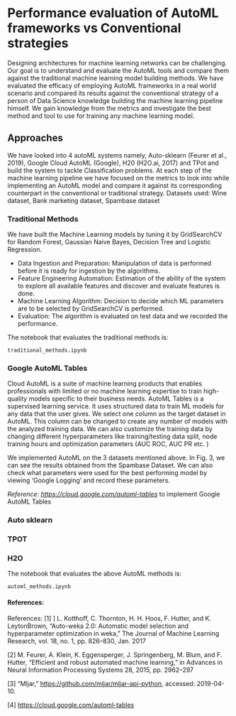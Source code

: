 # Performance evaluation of AutoML frameworks vs Conventional strategies

Designing architectures for machine learning networks can be challenging. Our goal is to understand and evaluate the AutoML tools and compare them against the traditional machine learning model building methods. We have evaluated the efficacy of employing AutoML frameworks in a real world scenario and compared its results against the conventional strategy of a person of Data Science knowledge building the machine learning pipeline himself. We gain knowledge from the metrics and investigate the best method and tool to use for training any machine learning model. 

## Approaches
We have looked into 4 autoML systems namely, Auto-sklearn (Feurer et al., 2019), Google Cloud AutoML (Google), H20 (H2O.ai, 2017) and TPot and build the system to tackle Classification problems.  At each step of the machine learning pipeline we have focused on the metrics to look into while implementing an AutoML model and compare it against its corresponding counterpart in the conventional or traditional strategy.
Datasets used:  Wine dataset,  Bank marketing dataset, Spambase dataset

### Traditional Methods

We have built the Machine Learning models by tuning it by GridSearchCV for Random Forest, Gaussian Naive Bayes, Decision Tree and Logistic Regression. 
- Data Ingestion and Preparation: Manipulation of data is performed before it is ready for ingestion by the algorithms.
- Feature Engineering Automation: Estimation of the ability of the system to explore all available features and discover and evaluate features is done. 
- Machine Learning Algorithm: Decision to decide which ML parameters are to be selected by GridSearchCV is performed. 
- Evaluation: The algorithm is evaluated on test data and we recorded the performance.

The notebook that evaluates the traditional methods is: 

```
traditional_methods.ipynb
```


### Google AutoML Tables

Cloud AutoML is a suite of machine learning products that enables professionals with limited or no machine learning expertise to train high-quality models specific to their business needs. AutoML Tables is a supervised learning service. It uses structured data to train ML models for any data that the user gives. We select one column as the target dataset in AutoML. This column can be changed to create any number of models with the analyzed training data. We can also customize the training data by changing different hyperparameters like training/testing data split, node training hours and optimization parameters (AUC ROC, AUC PR etc. )

We implemented AutoML on the 3 datasets mentioned above. In Fig. 3,  we can see the results obtained from the Spambase Dataset. We can also check what parameters were used for the best performing model by viewing ‘Google Logging’ and record these parameters.

_Reference: https://cloud.google.com/automl-tables_ to implement Google AutoML Tables

### Auto sklearn

### TPOT 

### H2O

The notebook that evaluates the above AutoML methods is: 
```
automl_methods.ipynb
```

#### References: 

References: 
[1] ] L. Kotthoff, C. Thornton, H. H. Hoos, F. Hutter, and K. LeytonBrown, “Auto-weka 2.0: Automatic model selection and hyperparameter optimization in weka,” The Journal of Machine Learning Research, vol. 18, no. 1, pp. 826–830, Jan. 2017

[2] M. Feurer, A. Klein, K. Eggensperger, J. Springenberg, M. Blum, and F. Hutter, “Efficient and robust automated machine learning,” in Advances in Neural Information Processing Systems 28, 2015, pp. 2962–297

[3] “Mljar,” https://github.com/mljar/mljar-api-python, accessed: 2019-04-10.

[4] https://cloud.google.com/automl-tables




